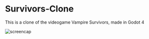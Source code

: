 # Survivors-Clone
This is a clone of the videogame Vampire Survivors, made in Godot 4

![screencap](https://github.com/user-attachments/assets/e884d21b-c7dc-48ff-b577-c471fcd4ec46)
